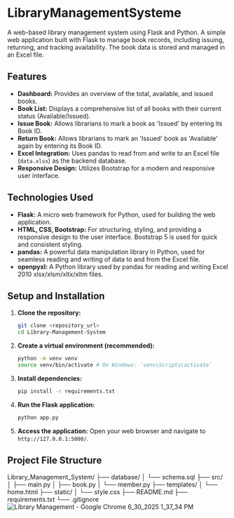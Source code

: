 # LibraryManagementSysteme
A web-based library management system using Flask and Python.
A simple web application built with Flask to manage book records, including issuing, returning, and tracking availability. The book data is stored and managed in an Excel file.

## Features
- **Dashboard:** Provides an overview of the total, available, and issued books.
- **Book List:** Displays a comprehensive list of all books with their current status (Available/Issued).
- **Issue Book:** Allows librarians to mark a book as 'Issued' by entering its Book ID.
- **Return Book:** Allows librarians to mark an 'Issued' book as 'Available' again by entering its Book ID.
- **Excel Integration:** Uses pandas to read from and write to an Excel file (`data.xlsx`) as the backend database.
- **Responsive Design:** Utilizes Bootstrap for a modern and responsive user interface.

## Technologies Used
- **Flask:** A micro web framework for Python, used for building the web application.
- **HTML, CSS, Bootstrap:** For structuring, styling, and providing a responsive design to the user interface. Bootstrap 5 is used for quick and consistent styling.
- **pandas:** A powerful data manipulation library in Python, used for seamless reading and writing of data to and from the Excel file.
- **openpyxl:** A Python library used by pandas for reading and writing Excel 2010 xlsx/xlsm/xltx/xltm files.

## Setup and Installation

1.  **Clone the repository:**
    ```bash
    git clone <repository_url>
    cd Library-Management-System
    ```
2.  **Create a virtual environment (recommended):**
    ```bash
    python -m venv venv
    source venv/bin/activate # On Windows: `venv\Scripts\activate`
    ```
3.  **Install dependencies:**
    ```bash
    pip install -r requirements.txt
    ```
4.  **Run the Flask application:**
    ```bash
    python app.py
    ```
5.  **Access the application:**
    Open your web browser and navigate to `http://127.0.0.1:5000/`.

## Project File Structure
Library_Management_System/
├── database/
│   └── schema.sql
├── src/
│   ├── main.py
│   ├── book.py
│   └── member.py
├── templates/
│   └── home.html
├── static/
│   └── style.css
├── README.md
├── requirements.txt
└── .gitignore![Library Management - Google Chrome 6_30_2025 1_37_34 PM](https://github.com/user-attachments/assets/0c9fae50-9b8a-4f9d-b910-7b79644dbcd3)

